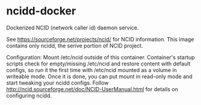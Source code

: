 # ncidd-docker
Dockerized NCID (network caller id) daemon service.

See https://sourceforge.net/projects/ncid/ for NCID information.
This image contains only ncidd, the serive portion of NCID project.

Configuration:
Mount /etc/ncid outside of this container. Container's startup scripts check for empty/missing /etc/ncid and restore content with default configs, so run it the first time with /etc/ncid mounted as a volume in writeable mode. Once it is done, you can put mount in read-only mode and start tweaking your ncidd configs. Follow http://ncid.sourceforge.net/doc/NCID-UserManual.html for details on configuring ncidd.
